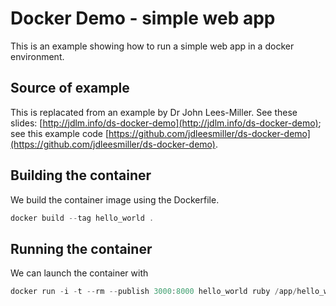 # Docker Demo - simple web app

This is an example showing how to run a simple web app in a docker environment.

## Source of example

This is replacated from an example by Dr John Lees-Miller. See these slides:
[http://jdlm.info/ds-docker-demo](http://jdlm.info/ds-docker-demo); see this example code [https://github.com/jdleesmiller/ds-docker-demo](https://github.com/jdleesmiller/ds-docker-demo).

## Building the container

We build the container image using the Dockerfile.

```powershell
docker build --tag hello_world .
```

## Running the container

We can launch the container with

```powershell
docker run -i -t --rm --publish 3000:8000 hello_world ruby /app/hello_world.rb
```
